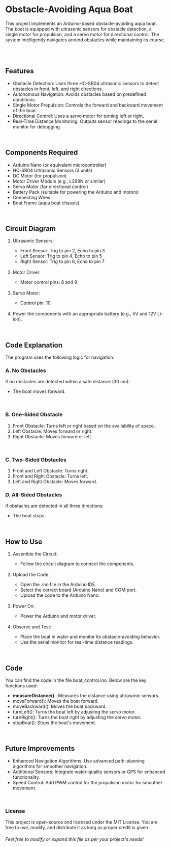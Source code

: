 <h1>Obstacle-Avoiding Aqua Boat</h1>
<p>
  This project implements an Arduino-based obstacle-avoiding aqua boat. The boat is equipped with ultrasonic sensors for obstacle detection, a single motor for propulsion, and a servo motor for directional control. The system intelligently navigates around obstacles while maintaining its course.
</p>
<br>
<br>

<h2>Features</h2>
<ul>
  <li>
    Obstacle Detection: Uses three HC-SR04 ultrasonic sensors to detect obstacles in front, left, and right directions.
  </li>
  <li>
    Autonomous Navigation: Avoids obstacles based on predefined conditions.
  </li>
  <li>
    Single Motor Propulsion: Controls the forward and backward movement of the boat.
  </li>
  <li>
    Directional Control: Uses a servo motor for turning left or right.
  </li>
  <li>
    Real-Time Distance Monitoring: Outputs sensor readings to the serial monitor for debugging.
  </li>
</ul>
<br>


<h2>Components Required</h2>
<ul>
  <li>
    Arduino Nano (or equivalent microcontroller)
  </li>
  <li>
    HC-SR04 Ultrasonic Sensors (3 units)
  </li>
  <li>
    DC Motor (for propulsion)
  </li>
  <li>
    Motor Driver Module (e.g., L298N or similar)
  </li>
  <li>
    Servo Motor (for directional control)
  </li>
  <li>
    Battery Pack (suitable for powering the Arduino and motors)
  </li>
  <li>
    Connecting Wires
  </li>
  <li>
    Boat Frame (aqua boat chassis)
  </li>
</ul>
<br>


<h2>Circuit Diagram</h2>
<ol>
  <li>
    Ultrasonic Sensors:
  </li>
  <ul>
    <li>
      Front Sensor: Trig to pin 2, Echo to pin 3
    </li>
    <li>
      Left Sensor: Trig to pin 4, Echo to pin 5
    </li>
    <li>
      Right Sensor: Trig to pin 6, Echo to pin 7
    </li>
  </ul><br>
  <li>Motor Driver:</li>
  <ul><li>Motor control pins: 8 and 9</li></ul><br>
  <li>Servo Motor:</li>
  <ul><li>Control pin: 10</li></ul>  <br>
  <li>Power the components with an appropriate battery (e.g., 5V and 12V Li-ion).</li>
</ol>
<br>


<h2>Code Explanation</h2>
The program uses the following logic for navigation:

<h3>A. No Obstacles</h3>
If no obstacles are detected within a safe distance (30 cm):
<ul><li>The boat moves forward.</li></ul><br>

<h3>B. One-Sided Obstacle</h3>
<ol>
  <li>
    Front Obstacle: Turns left or right based on the availability of space.
  </li>
  <li>
    Left Obstacle: Moves forward or right.
  </li>
  <li>
    Right Obstacle: Moves forward or left.
  </li>
</ol><br>


<h3>C. Two-Sided Obstacles</h3>
<ol>
  <li>
    Front and Left Obstacle: Turns right.
  </li>
  <li>
    Front and Right Obstacle: Turns left.
  </li>
  <li>
    Left and Right Obstacle: Moves forward.
  </li>
</ol>



<h3>D. All-Sided Obstacles</h3>
If obstacles are detected in all three directions:
<ul><li>The boat stops.</li></ul><br>



<h2>How to Use</h2>
<ol>
  <li>Assemble the Circuit:</li>
  <ul><li>Follow the circuit diagram to connect the components.</li></ul>
  <br>
  <li>Upload the Code:</li>
  <ul>
    <li>Open the .ino file in the Arduino IDE.</li>
    <li>Select the correct board (Arduino Nano) and COM port.</li>
    <li>Upload the code to the Arduino Nano.</li>
  </ul><br>
  <li>Power On:</li>
  <ul><li>Power the Arduino and motor driver.</li></ul>
  <br>

  <li>Observe and Test:</li>
  <ul>
    <li>
      Place the boat in water and monitor its obstacle-avoiding behavior.
    </li>
    <li>
      Use the serial monitor for real-time distance readings.
    </li>
  </ul>
</ol>
<br>


<h2>Code</h2>
You can find the code in the file boat_control.ino. Below are the key functions used:

<ul>
  <li>
    <strong>measureDistance()</strong>
    : Measures the distance using ultrasonic sensors.
  </li>
  <li>moveForward(): Moves the boat forward.</li>
  <li>moveBackward(): Moves the boat backward.</li>
  <li>turnLeft(): Turns the boat left by adjusting the servo motor.</li>
  <li>turnRight(): Turns the boat right by adjusting the servo motor.</li>
  <li>stopBoat(): Stops the boat's movement.</li>
</ul>
<br>


<h2>Future Improvements</h2>
<ul>
  <li>
    Enhanced Navigation Algorithms: Use advanced path-planning algorithms for smoother navigation.
  </li>
  <li>
    Additional Sensors: Integrate water-quality sensors or GPS for enhanced functionality.
  </li>
  <li>
    Speed Control: Add PWM control for the propulsion motor for smoother movement.
  </li>
</ul><br>


<h3>License</h3>
This project is open-source and licensed under the MIT License. You are free to use, modify, and distribute it as long as proper credit is given.
<br>

<h6>Feel free to modify or expand this file as per your project's needs!</h6>






